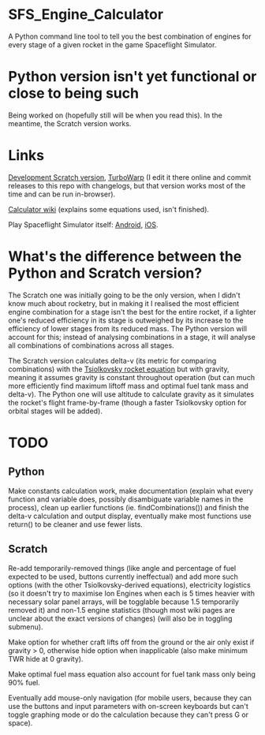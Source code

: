 # SFS_Engine_Calculator
A Python command line tool to tell you the best combination of engines for every stage of a given rocket in the game Spaceflight Simulator.

# Python version isn't yet functional or close to being such
Being worked on (hopefully still will be when you read this). In the meantime, the Scratch version works.

# Links
[Development Scratch version](https://scratch.mit.edu/projects/440582854), [TurboWarp](https://turbowarp.org/440582854) (I edit it there online and commit releases to this repo with changelogs, but that version works most of the time and can be run in-browser).

[Calculator wiki](https://github.com/DroneBetter/SFS_Engine_Calculator/wiki) (explains some equations used, isn't finished).

Play Spaceflight Simulator itself: [Android](https://play.google.com/store/apps/details?id=com.StefMorojna.SpaceflightSimulator), [iOS](https://apps.apple.com/us/app/spaceflight-simulator/id1308057272).

# What's the difference between the Python and Scratch version?
The Scratch one was initially going to be the only version, when I didn't know much about rocketry, but in making it I realised the most efficient engine combination for a stage isn't the best for the entire rocket, if a lighter one's reduced efficiency in its stage is outweighed by its increase to the efficiency of lower stages from its reduced mass. The Python version will account for this; instead of analysing combinations in a stage, it will analyse all combinations of combinations across all stages.

The Scratch version calculates delta-v (its metric for comparing combinations) with the [Tsiolkovsky rocket equation](https://en.wikipedia.org/wiki/Tsiolkovsky_rocket_equation) but with gravity, meaning it assumes gravity is constant throughout operation (but can much more efficiently find maximum liftoff mass and optimal fuel tank mass and delta-v). The Python one will use altitude to calculate gravity as it simulates the rocket's flight frame-by-frame (though a faster Tsiolkovsky option for orbital stages will be added).

# TODO
## Python
Make constants calculation work, make documentation (explain what every function and variable does, possibly disambiguate variable names in the process), clean up earlier functions (ie. findCombinations()) and finish the delta-v calculation and output display, eventually make most functions use return() to be cleaner and use fewer lists.

## Scratch
Re-add temporarily-removed things (like angle and percentage of fuel expected to be used, buttons currently ineffectual) and add more such options (with the other Tsiolkovsky-derived equations), electricity logistics (so it doesn't try to maximise Ion Engines when each is 5 times heavier with necessary solar panel arrays, will be togglable because 1.5 temporarily removed it) and non-1.5 engine statistics (though most wiki pages are unclear about the exact versions of changes) (will also be in toggling submenu).

Make option for whether craft lifts off from the ground or the air only exist if gravity > 0, otherwise hide option when inapplicable (also make minimum TWR hide at 0 gravity).

Make optimal fuel mass equation also account for fuel tank mass only being 90% fuel.

Eventually add mouse-only navigation (for mobile users, because they can use the buttons and input parameters with on-screen keyboards but can't toggle graphing mode or do the calculation because they can't press G or space).
